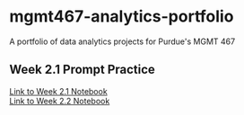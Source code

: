 # mgmt467-analytics-portfolio
A portfolio of data analytics projects for Purdue's MGMT 467

## Week 2.1 Prompt Practice
[Link to Week 2.1 Notebook](Labs/Week2_1_Prompt_Practice.ipynb)<br>
[Link to Week 2.2 Notebook](Labs/Week2_2_Git_Colab_GCP_Lab.ipynb)

